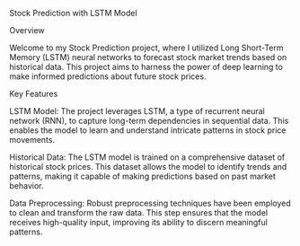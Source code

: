 Stock Prediction with LSTM Model

Overview

Welcome to my Stock Prediction project, where I utilized Long Short-Term Memory (LSTM) neural networks to forecast stock market trends based on historical data. This project aims to harness the power of deep learning to make informed predictions about future stock prices.

Key Features

LSTM Model: The project leverages LSTM, a type of recurrent neural network (RNN), to capture long-term dependencies in sequential data. This enables the model to learn and understand intricate patterns in stock price movements.


Historical Data: The LSTM model is trained on a comprehensive dataset of historical stock prices. This dataset allows the model to identify trends and patterns, making it capable of making predictions based on past market behavior.


Data Preprocessing: Robust preprocessing techniques have been employed to clean and transform the raw data. This step ensures that the model receives high-quality input, improving its ability to discern meaningful patterns.
